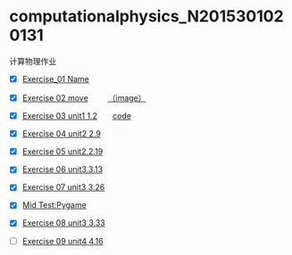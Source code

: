 # computationalphysics_N2015301020131
计算物理作业




- [x]  [Exercise_01 Name](./temp.py)

- [x] [Exercise 02 move](./untitled5.py)         [（image）](./IMG_0818(20170924-143540).jpg)

- [x]  [Exercise 03 unit1 1.2](./exercise3/exercise3.md)                  [code](./untitled6.py)

- [x]  [Exercise 04 unit2 2.9](./exercise4/homework.md)

- [x] [Exercise 05 unit2.2.19](./exercise5/2.19.md)

- [x] [Exercise 06 unit3.3.13](./exercise6/3.13.md)
- [x] [Exercise 07 unit3 3.26](./exercise7/3.26.md)
- [x] [Mid Test:Pygame](./pygame/pygame.md)
- [x] [Exercise 08 unit3 3.33](./exercise8/3.33.md)
- [ ] [Exercise 09 unit4 4.16](./exercise9/4.16.md)
